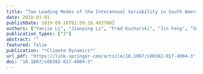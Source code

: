 ```yaml
---
title: "Two Leading Modes of the Interannual Variability in South American Surface Air Temperature during Austral Winter"
date: 2018-01-01
publishDate: 2019-09-18T01:50:18.493780Z
authors: ["Yanjie Li", "Jianping Li", "Fred Kucharski", "Jin Feng", "Sen Zhao", "Jiayu Zheng"]
publication_types: ["2"]
abstract: ""
featured: false
publication: "*Climate Dynamics*"
url_pdf: "https://link-springer-com/article/10.1007/s00382-017-4004-3"
doi: "10.1007/s00382-017-4004-3"
---
```


